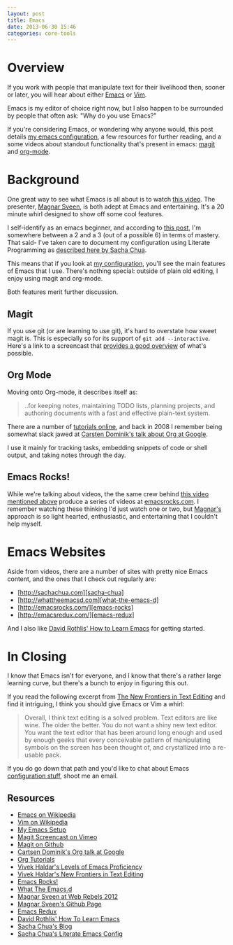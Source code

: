 ```yaml
---
layout: post
title: Emacs
date: 2013-06-30 15:46
categories: core-tools
---
```


# Overview

If you work with people that manipulate text for their livelihood
then, sooner or later, you will hear about either
[Emacs][wikipedia-emacs] or [Vim][wikipedia-vim].

Emacs is my editor of choice right now, but I also happen to be
surrounded by people that often ask: "Why do you use Emacs?"

If you're considering Emacs, or wondering why anyone would, this post
details [my emacs configuration][github-jedcn-emacs-setup], a few
resources for further reading, and a some videos about standout
functionality that's present in emacs: [magit][vimeo-magit-screencast]
and [org-mode][youtube-org-carsten-video].

# Background

One great way to see what Emacs is all about is to watch
[this video][youtube-emacs-rocks-web-rebels]. The presenter,
[Magnar Sveen][github-magnars], is both adept at Emacs and
entertaining. It's a 20 minute whirl designed to show off some cool
features.

I self-identify as an emacs beginner, and according to
[this post][vivek-levels-of-emacs], I'm somewhere between a 2 and a 3
(out of a possible 6) in terms of mastery. That said- I've taken care
to document my configuration using Literate Programming as
[described here by Sacha Chua][sacha-chua-emacs-config].

This means that if you look at
[my configuration][github-jedcn-emacs-setup], you'll see the main
features of Emacs that I use. There's nothing special: outside of
plain old editing, I enjoy using magit and org-mode.

Both features merit further discussion.

## Magit

If you use git (or are learning to use git), it's hard to overstate
how sweet magit is. This is especially so for its support of `git add
--interactive`. Here's a link to a screencast that
[provides a good overview][vimeo-magit-screencast] of what's possible.

## Org Mode

Moving onto Org-mode, it describes itself as:

> ..for keeping notes, maintaining TODO lists, planning projects, and
> authoring documents with a fast and effective plain-text system.

There are a number of [tutorials online][org-tutorials], and back in
2008 I remember being somewhat slack jawed at
[Carsten Dominik's talk about Org at Google][youtube-org-carsten-video].

I use it mainly for tracking tasks, embedding snippets of code or
shell output, and taking notes through the day.

## Emacs Rocks!

While we're talking about videos, the the same crew behind
[this video mentioned above][youtube-emacs-rocks-web-rebels] produce a
series of videos at [emacsrocks.com][emacs-rocks]. I remember watching
these thinking I'd just watch one or two, but
[Magnar's][github-magnars] approach is so light hearted, enthusiastic,
and entertaining that I couldn't help myself.

# Emacs Websites

Aside from videos, there are a number of sites with pretty nice Emacs
content, and the ones that I check out regularly are:

* [http://sachachua.com][sacha-chua]
* [http://whattheemacsd.com][what-the-emacs-d]
* [http://emacsrocks.com/][emacs-rocks]
* [http://emacsredux.com/][emacs-redux]

And I also like
[David Rothlis' How to Learn Emacs][rothlis-emacs-how-to-learn] for
getting started.

# In Closing

I know that Emacs isn't for everyone, and I know that there's a rather
large learning curve, but there's a bunch to enjoy in figuring this
out.

If you read the following excerpt from
[The New Frontiers in Text Editing][haldar-new-frontiers] and find it
intriguing, I think you should give Emacs or Vim a whirl:

> Overall, I think text editing is a solved problem. Text editors are
> like wine. The older the better. You do not want a shiny new text
> editor. You want the text editor that has been around long enough
> and used by enough geeks that every conceivable pattern of
> manipulating symbols on the screen has been thought of, and
> crystallized into a re-usable pack.

If you do go down that path and you'd like to chat about Emacs
[configuration stuff][github-jedcn-emacs-setup], shoot me an email.

## Resources

* [Emacs on Wikipedia][wikipedia-emacs]
* [Vim on Wikipedia][wikipedia-vim]
* [My Emacs Setup][github-jedcn-emacs-setup]
* [Magit Screencast on Vimeo][vimeo-magit-screencast]
* [Magit on Github][github-magit]
* [Cartsen Dominik's Org talk at Google][youtube-org-carsten-video]
* [Org Tutorials][org-tutorials]
* [Vivek Haldar's Levels of Emacs Proficiency][vivek-levels-of-emacs]
* [Vivek Haldar's New Frontiers in Text Editing][haldar-new-frontiers]
* [Emacs Rocks!][emacs-rocks]
* [What The Emacs.d][what-the-emacs-d]
* [Magnar Sveen at Web Rebels 2012][youtube-emacs-rocks-web-rebels]
* [Magnar Sveen's Github Page][github-magnars]
* [Emacs Redux][emacs-redux]
* [David Rothlis' How To Learn Emacs][rothlis-emacs-how-to-learn]
* [Sacha Chua's Blog][sacha-chua]
* [Sacha Chua's Literate Emacs Config][sacha-chua-emacs-config]

[emacs-redux]: http://emacsredux.com/
[emacs-rocks]: http://emacsrocks.com
[github-jedcn-emacs-setup]: https://github.com/jedcn/emacs-setup
[github-magit]: https://github.com/magit/magit
[github-magnars]: https://github.com/magnars
[haldar-new-frontiers]: http://blog.vivekhaldar.com/post/31970017734/new-frontiers-in-text-editing
[org-tutorials]: http://orgmode.org/worg/org-tutorials/
[sacha-chua-emacs-config]: http://sachachua.com/blog/2012/06/literate-programming-emacs-configuration-file/
[sacha-chua]: http://sachachua.com/
[vimeo-magit-screencast]: http://vimeo.com/2871241
[vivek-levels-of-emacs]: http://blog.vivekhaldar.com/post/3996068979/the-levels-of-emacs-proficiency
[what-the-emacs-d]: http://whattheemacsd.com
[wikipedia-emacs]: https://en.wikipedia.org/wiki/Emacs
[wikipedia-vim]: http://en.wikipedia.org/wiki/Vim_(text_editor)
[youtube-emacs-rocks-web-rebels]: http://www.youtube.com/watch?v=p3Te_a-AGqM
[youtube-org-carsten-video]: http://www.youtube.com/watch?v=oJTwQvgfgMM
[rothlis-emacs-how-to-learn]: http://david.rothlis.net/emacs/howtolearn.html
